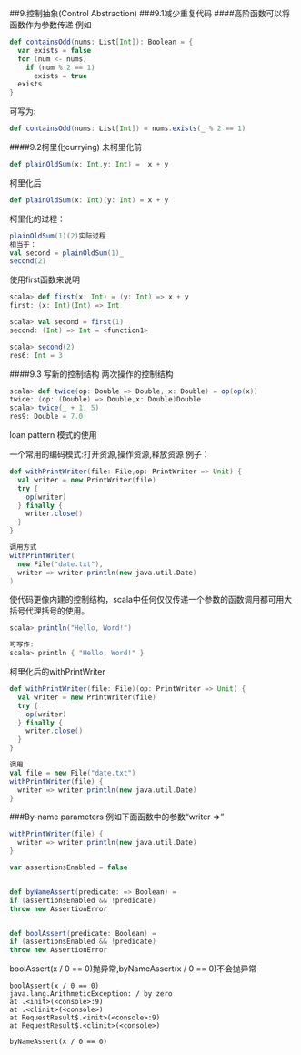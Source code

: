 ##9.控制抽象(Control Abstraction)
###9.1减少重复代码
####高阶函数可以将函数作为参数传递
例如
```scala
def containsOdd(nums: List[Int]): Boolean = {
  var exists = false
  for (num <- nums)
    if (num % 2 == 1)
      exists = true
  exists
}
```
可写为:
```scala
def containsOdd(nums: List[Int]) = nums.exists(_ % 2 == 1)
```
####9.2柯里化currying)
未柯里化前
```scala
def plainOldSum(x: Int,y: Int) =  x + y
```
柯里化后
```scala
def plainOldSum(x: Int)(y: Int) = x + y
```
柯里化的过程：
```scala
plainOldSum(1)(2)实际过程
相当于：
val second = plainOldSum(1)_
second(2)
```
使用first函数来说明
```scala
scala> def first(x: Int) = (y: Int) => x + y
first: (x: Int)(Int) => Int

scala> val second = first(1)
second: (Int) => Int = <function1>

scala> second(2)
res6: Int = 3
```
####9.3 写新的控制结构
两次操作的控制结构
```scala
scala> def twice(op: Double => Double, x: Double) = op(op(x))
twice: (op: (Double) => Double,x: Double)Double
scala> twice(_ + 1, 5)
res9: Double = 7.0
```
loan pattern 模式的使用
 
一个常用的编码模式:打开资源,操作资源,释放资源
例子：
```scala
def withPrintWriter(file: File,op: PrintWriter => Unit) {
  val writer = new PrintWriter(file)
  try {
    op(writer)
  } finally {
    writer.close()
  }
}

调用方式
withPrintWriter(
  new File("date.txt"),
  writer => writer.println(new java.util.Date)
)
```

使代码更像内建的控制结构，scala中任何仅仅传递一个参数的函数调用都可用大括号代理括号的使用。

```scala
scala> println("Hello, Word!")

可写作:
scala> println { "Hello, Word!" }
```
柯里化后的withPrintWriter
```scala
def withPrintWriter(file: File)(op: PrintWriter => Unit) {
  val writer = new PrintWriter(file)
  try {
    op(writer)
  } finally {
    writer.close()
  }
}

调用
val file = new File("date.txt")
withPrintWriter(file) {
  writer => writer.println(new java.util.Date)
}
```
###By-name parameters
例如下面函数中的参数“writer =>” 
```scala
withPrintWriter(file) {
  writer => writer.println(new java.util.Date)
}
```
```scala
var assertionsEnabled = false


def byNameAssert(predicate: => Boolean) =
if (assertionsEnabled && !predicate)
throw new AssertionError


def boolAssert(predicate: Boolean) =
if (assertionsEnabled && !predicate)
throw new AssertionError
```
boolAssert(x / 0 == 0)抛异常,byNameAssert(x / 0 == 0)不会抛异常

```
boolAssert(x / 0 == 0)
java.lang.ArithmeticException: / by zero
at .<init>(<console>:9)
at .<clinit>(<console>)
at RequestResult$.<init>(<console>:9)
at RequestResult$.<clinit>(<console>)

byNameAssert(x / 0 == 0)

```

